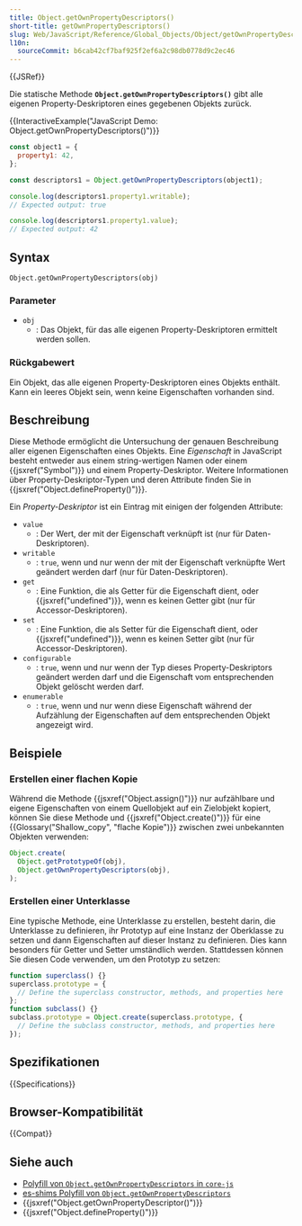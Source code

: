 ```yaml
---
title: Object.getOwnPropertyDescriptors()
short-title: getOwnPropertyDescriptors()
slug: Web/JavaScript/Reference/Global_Objects/Object/getOwnPropertyDescriptors
l10n:
  sourceCommit: b6cab42cf7baf925f2ef6a2c98db0778d9c2ec46
---
```


{{JSRef}}

Die statische Methode **`Object.getOwnPropertyDescriptors()`** gibt alle eigenen Property-Deskriptoren eines gegebenen Objekts zurück.

{{InteractiveExample("JavaScript Demo: Object.getOwnPropertyDescriptors()")}}

```js interactive-example
const object1 = {
  property1: 42,
};

const descriptors1 = Object.getOwnPropertyDescriptors(object1);

console.log(descriptors1.property1.writable);
// Expected output: true

console.log(descriptors1.property1.value);
// Expected output: 42
```

## Syntax

```js-nolint
Object.getOwnPropertyDescriptors(obj)
```

### Parameter

- `obj`
  - : Das Objekt, für das alle eigenen Property-Deskriptoren ermittelt werden sollen.

### Rückgabewert

Ein Objekt, das alle eigenen Property-Deskriptoren eines Objekts enthält. Kann ein leeres Objekt sein, wenn keine Eigenschaften vorhanden sind.

## Beschreibung

Diese Methode ermöglicht die Untersuchung der genauen Beschreibung aller eigenen Eigenschaften eines Objekts. Eine _Eigenschaft_ in JavaScript besteht entweder aus einem string-wertigen Namen oder einem {{jsxref("Symbol")}} und einem Property-Deskriptor. Weitere Informationen über Property-Deskriptor-Typen und deren Attribute finden Sie in {{jsxref("Object.defineProperty()")}}.

Ein _Property-Deskriptor_ ist ein Eintrag mit einigen der folgenden Attribute:

- `value`
  - : Der Wert, der mit der Eigenschaft verknüpft ist (nur für Daten-Deskriptoren).
- `writable`
  - : `true`, wenn und nur wenn der mit der Eigenschaft verknüpfte Wert geändert werden darf (nur für Daten-Deskriptoren).
- `get`
  - : Eine Funktion, die als Getter für die Eigenschaft dient, oder {{jsxref("undefined")}}, wenn es keinen Getter gibt (nur für Accessor-Deskriptoren).
- `set`
  - : Eine Funktion, die als Setter für die Eigenschaft dient, oder {{jsxref("undefined")}}, wenn es keinen Setter gibt (nur für Accessor-Deskriptoren).
- `configurable`
  - : `true`, wenn und nur wenn der Typ dieses Property-Deskriptors geändert werden darf und die Eigenschaft vom entsprechenden Objekt gelöscht werden darf.
- `enumerable`
  - : `true`, wenn und nur wenn diese Eigenschaft während der Aufzählung der Eigenschaften auf dem entsprechenden Objekt angezeigt wird.

## Beispiele

### Erstellen einer flachen Kopie

Während die Methode {{jsxref("Object.assign()")}} nur aufzählbare und eigene Eigenschaften von einem Quellobjekt auf ein Zielobjekt kopiert, können Sie diese Methode und {{jsxref("Object.create()")}} für eine {{Glossary("Shallow_copy", "flache Kopie")}} zwischen zwei unbekannten Objekten verwenden:

```js
Object.create(
  Object.getPrototypeOf(obj),
  Object.getOwnPropertyDescriptors(obj),
);
```

### Erstellen einer Unterklasse

Eine typische Methode, eine Unterklasse zu erstellen, besteht darin, die Unterklasse zu definieren, ihr Prototyp auf eine Instanz der Oberklasse zu setzen und dann Eigenschaften auf dieser Instanz zu definieren. Dies kann besonders für Getter und Setter umständlich werden. Stattdessen können Sie diesen Code verwenden, um den Prototyp zu setzen:

```js
function superclass() {}
superclass.prototype = {
  // Define the superclass constructor, methods, and properties here
};
function subclass() {}
subclass.prototype = Object.create(superclass.prototype, {
  // Define the subclass constructor, methods, and properties here
});
```

## Spezifikationen

{{Specifications}}

## Browser-Kompatibilität

{{Compat}}

## Siehe auch

- [Polyfill von `Object.getOwnPropertyDescriptors` in `core-js`](https://github.com/zloirock/core-js#ecmascript-object)
- [es-shims Polyfill von `Object.getOwnPropertyDescriptors`](https://www.npmjs.com/package/object.getownpropertydescriptors)
- {{jsxref("Object.getOwnPropertyDescriptor()")}}
- {{jsxref("Object.defineProperty()")}}
